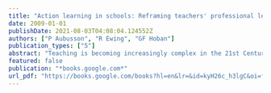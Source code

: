 ```yaml
---
title: "Action learning in schools: Reframing teachers' professional learning and development"
date: 2009-01-01
publishDate: 2021-08-03T04:08:04.124552Z
authors: ["P Aubusson", "R Ewing", "GF Hoban"]
publication_types: ["5"]
abstract: "Teaching is becoming increasingly complex in the 21st Century, creating a need for more sophisticated frameworks to support teachers' professional learning. Action learning is one such framework and has been used for workplace learning in business settings for many …"
featured: false
publication: "*books.google.com*"
url_pdf: "https://books.google.com/books?hl=en&lr=&id=kyH26c_h3lgC&oi=fnd&pg=PP2&dq=%22aubusson+peter%22+sydney&ots=N8P86vFjhv&sig=s_ef3dSXYp2u2QdhzE3H_YeU3PE"
---
```


